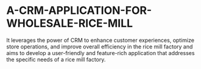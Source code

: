 # A-CRM-APPLICATION-FOR-WHOLESALE-RICE-MILL
It leverages the power of CRM to enhance customer experiences, optimize store operations, and improve overall efficiency in the rice mill factory and aims to develop a user-friendly and feature-rich application that addresses the specific needs of a rice mill factory.
